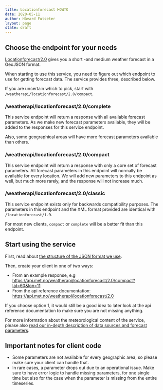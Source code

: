 ```yaml
---
title: Locationforecast HOWTO
date: 2020-05-11
author: Håvard Futseter
layout: page
state: draft
---
```


## Choose the endpoint for your needs

[Locationforecast/2.0](https://api.met.no/weatherapi/locationforecast/2.0) gives you a short -and medium weather forecast in a GeoJSON format.

When starting to use this service, you need to figure out which endpoint to use for getting forecast data. The service provides three, described below.

If you are uncertain which to pick, start with `/weatherapi/locationforecast/2.0/compact`.

### /weatherapi/locationforecast/2.0/complete

This service endpoint will return a response with all available forecast
parameters. As we make new forecast parameters available, they will be added to
the responses for this service endpoint.

Also, some geographical areas will have more forecast parameters available than others.

### /weatherapi/locationforecast/2.0/compact

This service endpoint will return a response with only a core set of forecast
parameters. All forecast parameters in this endpoint will normally be available for every
location. We will add new parameters to this endpoint as well, but much more
rarely, and the response will not increase much.

### /weatherapi/locationforecast/2.0/classic

This service endpoint exists only for backwards compatibility purposes. The
parameters in this endpoint and the XML format provided are identical with
`/locationforecast/1.9`.

For most new clients, `compact` or `complete` will be a better fit than this endpoint.

## Start using the service

First, read about [the structure of the JSON format we use](../ForecastJSON.md).

Then, create your client in one of two ways:

- From an example response, e.g <https://api.met.no/weatherapi/locationforecast/2.0/compact?lat=60&lon=11>
- From the api reference documentation: <https://api.met.no/weatherapi/locationforecast/2.0>

If you choose option 1, it would still be a good idea to later look at the api reference documentation to make sure you are not missing anything.

For more information about the meteorological content of the service, please also [read our in-depth description of data sources and forecast parameters](datamodel.md).

## Important notes for client code

* Some parameters are not available for every geographic area, so please make sure your client can handle that.
* In rare cases, a parameter drops out due to an operational issue. Make sure to have error logic to handle missing parameters, for one single time but also for the case when the parameter is missing from the entire timeseries.
